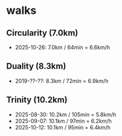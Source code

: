 # walks


## Circularity (7.0km)

- 2025-10-26: 7.0km / 64min = 6.6km/h


## Duality (8.3km)

- 2019-??-??: 8.3km / 72min = 6.9km/h


## Trinity (10.2km)

- 2025-08-30: 10.2km / 105min = 5.8km/h
- 2025-09-07: 10.1km / 97min = 6.2km/h
- 2025-10-12: 10.1km / 95min = 6.4km/h
